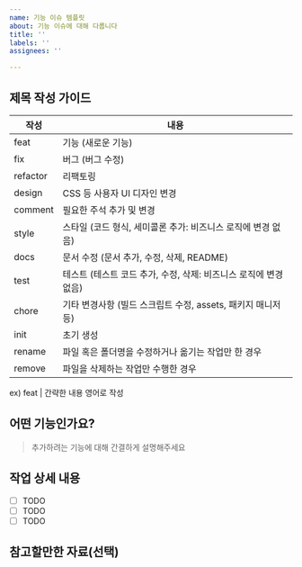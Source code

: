 ```yaml
---
name: 기능 이슈 템플릿
about: 기능 이슈에 대해 다룹니다
title: ''
labels: ''
assignees: ''

---
```


## 제목 작성 가이드
| 작성 | 내용 |
|---|---|
| feat  | 기능 (새로운 기능) |
| fix | 버그 (버그 수정) |
| refactor | 리팩토링 |
| design | CSS 등 사용자 UI 디자인 변경 |
| comment | 필요한 주석 추가 및 변경 |
| style | 스타일 (코드 형식, 세미콜론 추가: 비즈니스 로직에 변경 없음) |
| docs | 문서 수정 (문서 추가, 수정, 삭제, README) |
| test | 테스트 (테스트 코드 추가, 수정, 삭제: 비즈니스 로직에 변경 없음) |
| chore | 기타 변경사항 (빌드 스크립트 수정, assets, 패키지 매니저 등) |
| init | 초기 생성 |
| rename  | 파일 혹은 폴더명을 수정하거나 옮기는 작업만 한 경우 |
| remove  | 파일을 삭제하는 작업만 수행한 경우 |

ex) feat | 간략한 내용 영어로 작성

## 어떤 기능인가요?
> 추가하려는 기능에 대해 간결하게 설명해주세요

## 작업 상세 내용
- [ ] TODO
- [ ] TODO
- [ ] TODO

## 참고할만한 자료(선택)

